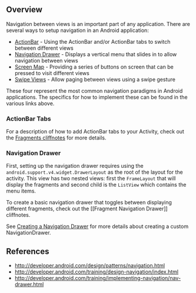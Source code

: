 ## Overview

Navigation between views is an important part of any application. There are several ways to setup navigation in an Android application:

 * [ActionBar](http://developer.android.com/design/patterns/actionbar.html) - Using the ActionBar and/or ActionBar tabs to switch between different views
 * [Navigation Drawer](http://developer.android.com/training/implementing-navigation/nav-drawer.html) - Displays a vertical menu that slides in to allow navigation between views 
 * [Screen Map](http://developer.android.com/training/design-navigation/descendant-lateral.html#buttons) - Providing a series of buttons on screen that can be pressed to visit different views
 * [Swipe Views](http://developer.android.com/training/implementing-navigation/lateral.html) - Allow paging between views using a swipe gesture

These four represent the most common navigation paradigms in Android applications. The specifics for how to implement these can be found in the various links above.

### ActionBar Tabs

For a description of how to add ActionBar tabs to your Activity, check out the [Fragments cliffnotes](https://github.com/thecodepath/android_guides/wiki/Creating-and-Using-Fragments#fragments-and-tabs) for more details.

### Navigation Drawer

First, setting up the navigation drawer requires using the `android.support.v4.widget.DrawerLayout` as the root of the layout for the activity. This view has two nested views: first the `FrameLayout` that will display the fragments and second child is the `ListView` which contains the menu items. 

To create a basic navigation drawer that toggles between displaying different fragments, check out the
[[Fragment Navigation Drawer]] cliffnotes.

See [Creating a Navigation Drawer](http://developer.android.com/training/implementing-navigation/nav-drawer.html#top) for more details about creating a custom NavigationDrawer.

## References

 * <http://developer.android.com/design/patterns/navigation.html>
 * <http://developer.android.com/training/design-navigation/index.html>
 * <http://developer.android.com/training/implementing-navigation/nav-drawer.html>